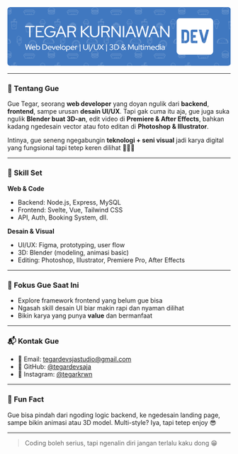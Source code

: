 ![Header](./asset/github-header-image.png)
<!-- ## Halo semuanya 👋, gue Tegar Kurniawan

🧑‍💻 Web Developer | UI/UX Desain | 3D & Multimedia Creator -->

---

### 🚀 Tentang Gue

Gue Tegar, seorang **web developer** yang doyan ngulik dari **backend**, **frontend**, sampe urusan **desain UI/UX**. Tapi gak cuma itu aja, gue juga suka ngulik **Blender buat 3D-an**, edit video di **Premiere & After Effects**, bahkan kadang ngedesain vector atau foto editan di **Photoshop & Illustrator**.

Intinya, gue seneng ngegabungin **teknologi + seni visual** jadi karya digital yang fungsional tapi tetep keren dilihat 👨‍🎨✨

---

### 🔧 Skill Set

**Web & Code**
- Backend: Node.js, Express, MySQL
- Frontend: Svelte, Vue, Tailwind CSS
- API, Auth, Booking System, dll.

**Desain & Visual**
- UI/UX: Figma, prototyping, user flow
- 3D: Blender (modeling, animasi basic)
- Editing: Photoshop, Illustrator, Premiere Pro, After Effects

---

### 🎯 Fokus Gue Saat Ini
 
- Explore framework frontend yang belum gue bisa  
- Ngasah skill desain UI biar makin rapi dan nyaman dilihat  
- Bikin karya yang punya **value** dan bermanfaat  

---

### 📬 Kontak Gue

- 📧 Email: tegardevsjastudio@gmail.com  
- 🐙 GitHub: [@tegardevsaja](https://github.com/tegardevsaja)  
- 📸 Instagram: [@tegarkrwn](https://instagram.com/tegardevsaja)

---

### 🤘 Fun Fact

Gue bisa pindah dari ngoding logic backend, ke ngedesain landing page, sampe bikin animasi atau 3D model. Multi-style? Iya, tapi tetep enjoy 😎

---

> Coding boleh serius, tapi ngenalin diri jangan terlalu kaku dong 😁  
